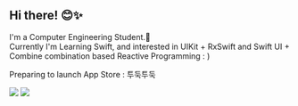 ## Hi there! 😊✨

I'm a Computer Engineering Student.🐥<br>
Currently I'm Learning Swift, and interested in UIKit + RxSwift and Swift UI + Combine combination based Reactive Programming : )

Preparing to launch App Store : 투둑투둑

<img src="https://img.shields.io/badge/iOS-000000?style=for-the-badge&logo=apple&logoColor=white"/> <img src="https://img.shields.io/badge/Swift-F05138?style=for-the-badge&logo=swift&logoColor=white"/>

